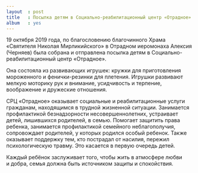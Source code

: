 ```yaml
---
layout  : post
title   : Посылка детям в Социально-реабилитационный центр «Отрадное»
album   : yes
---
```


19 октября 2019 года, по благословению благочинного Храма «Святителя Николая Мирликийского» в Отрадном иеромонаха Алексия (Черняев) была собрана и отправлена посылка детям в Социально-реабилитационный центр «Отрадное». 

Она состояла из развивающих игрушек: кружки для приготовления мороженного и фенички-резинки для плетения. Игрушки развивают мелкую моторику рук и внимание, усидчивость и терпение, воображение и дружеские отношения. 

СРЦ «Отрадное» оказывает социальные и реабилитационные услуги гражданам, находящимся в трудной жизненной ситуации. Занимается профилактикой безнадзорности несовершеннолетних, устраивает детей, лишившихся родителей, в семью. Помогает защитить права ребенка, занимается профилактикой семейного неблагополучия, сопровождает родителей, у которых родился особый ребенок. Также оказывает поддержку тем, кто пострадал от насилия, пережил психологическую травму. Это касается в первую очередь детей. 

Каждый ребёнок заслуживает того, чтобы жить в атмосфере любви и добра, семья должна быть источником защиты и спокойствия.



